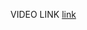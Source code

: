 VIDEO LINK
[link](https://drive.google.com/file/d/1dnAriiPYOdIQVesyJTrzz4WjPjAOaVke/view?usp=share_link)
